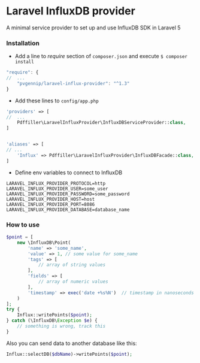 # Laravel InfluxDB provider
A minimal service provider to set up and use InfluxDB SDK in Laravel 5

### Installation
- Add a line to *require* section of `composer.json` and execute `$ composer install`
```js
"require": {
//  ...
    "pvgennip/laravel-influx-provider": "^1.3"
}
```
- Add these lines to `config/app.php`
```php
'providers' => [
//  ...
    Pdffiller\LaravelInfluxProvider\InfluxDBServiceProvider::class,
]


'aliases' => [
// ...
    'Influx' => Pdffiller\LaravelInfluxProvider\InfluxDBFacade::class,
]

```


- Define env variables to connect to InfluxDB
```
LARAVEL_INFLUX_PROVIDER_PROTOCOL=http
LARAVEL_INFLUX_PROVIDER_USER=some_user
LARAVEL_INFLUX_PROVIDER_PASSWORD=some_password
LARAVEL_INFLUX_PROVIDER_HOST=host
LARAVEL_INFLUX_PROVIDER_PORT=8086
LARAVEL_INFLUX_PROVIDER_DATABASE=database_name
```

### How to use
```php
$point = [
    new \InfluxDB\Point(
        'name' => 'some_name',
        'value' => 1, // some value for some_name
        'tags' => [
            // array of string values
        ],
        'fields' => [
            // array of numeric values
        ],
        'timestamp' => exec('date +%s%N')  // timestamp in nanoseconds on Linux ONLY
    )
];
try {
    Influx::writePoints($point);
} catch (\InfluxDB\Exception $e) {
    // something is wrong, track this
}
```

Also you can send data to another database like this:
```php
Influx::selectDB($dbName)->writePoints($point);
```
